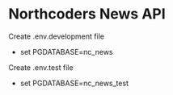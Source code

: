 # Northcoders News API

Create .env.development file
- set PGDATABASE=nc_news

Create .env.test file
- set PGDATABASE=nc_news_test
